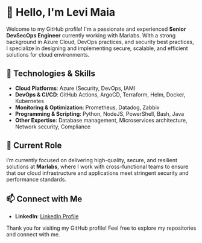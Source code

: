 # 👋 Hello, I'm Levi Maia

Welcome to my GitHub profile! I'm a passionate and experienced **Senior DevSecOps Engineer** currently working with Marlabs. With a strong background in Azure Cloud, DevOps practices, and security best practices, I specialize in designing and implementing secure, scalable, and efficient solutions for cloud environments.

## 🔧 Technologies & Skills
- **Cloud Platforms**: Azure (Security, DevOps, IAM)
- **DevOps & CI/CD**: GitHub Actions, ArgoCD, Terraform, Helm, Docker, Kubernetes
- **Monitoring & Optimization**: Prometheus, Datadog, Zabbix
- **Programming & Scripting**: Python, NodeJS, PowerShell, Bash, Java
- **Other Expertise**: Database management, Microservices architecture, Network security, Compliance

## 💼 Current Role
I’m currently focused on delivering high-quality, secure, and resilient solutions at **Marlabs**, where I work with cross-functional teams to ensure that our cloud infrastructure and applications meet stringent security and performance standards.

## 📫 Connect with Me
- **LinkedIn**: [LinkedIn Profile](https://www.linkedin.com/in/levi2m)

Thank you for visiting my GitHub profile! Feel free to explore my repositories and connect with me.
